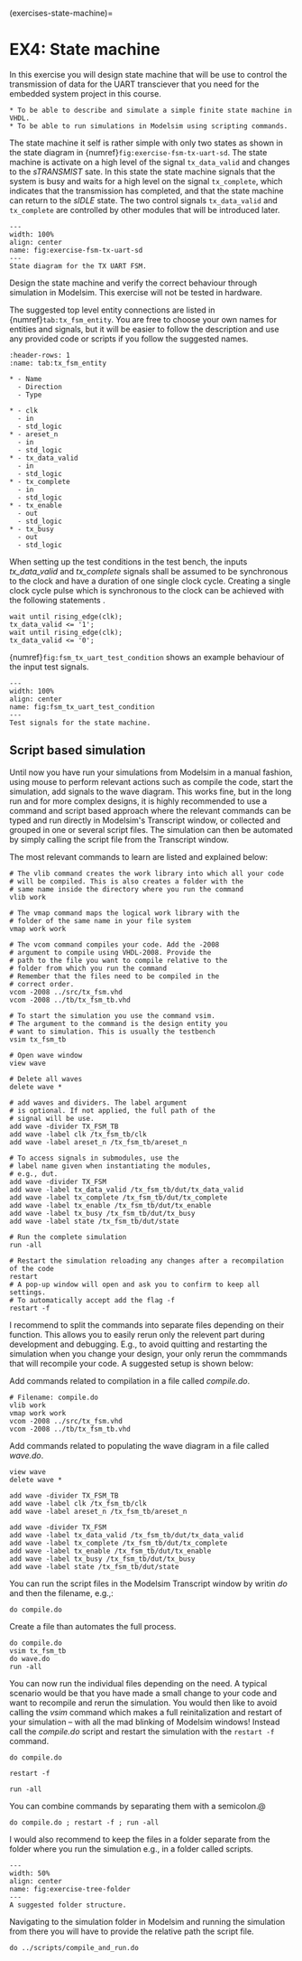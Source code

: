 (exercises-state-machine)=
# EX4: State machine
In this exercise you will design state machine that will be use to control the transmission of data for the UART transciever that you need for the embedded system project in this course.  


```{admonition} The learning outcome of this problem is to:
* To be able to describe and simulate a simple finite state machine in VHDL.
* To be able to run simulations in Modelsim using scripting commands. 
```


The state machine it self is rather simple with only two states as shown in the state diagram in {numref}`fig:exercise-fsm-tx-uart-sd`. The state machine is activate on a high level of the signal `tx_data_valid` and changes to the *sTRANSMIST* sate. In this state the state machine signals that the system is busy and waits for a high level on the signal `tx_complete`, which indicates that the transmission has completed, and that the state machine can return to the *sIDLE* state. The two control signals `tx_data_valid` and `tx_complete` are controlled by other modules that will be introduced later. 


```{figure} ../graphics/fsm_tx_uart_sd.gv.png
---
width: 100%
align: center
name: fig:exercise-fsm-tx-uart-sd
---
State diagram for the TX UART FSM.
```

Design the state machine and verify the correct behaviour through simulation in Modelsim. This exercise will not be tested in hardware. 

The suggested top level entity connections are listed in {numref}`tab:tx_fsm_entity`. You are free to choose your own names for entities and signals, but it will be easier to follow the description and use any provided code or scripts if you follow the suggested names. 


```{list-table} Top level entity signals for the module *tx_fsm.vhd*.
:header-rows: 1
:name: tab:tx_fsm_entity

* - Name
  - Direction
  - Type

* - clk
  - in
  - std_logic
* - areset_n
  - in
  - std_logic
* - tx_data_valid 
  - in
  - std_logic
* - tx_complete
  - in 
  - std_logic
* - tx_enable
  - out
  - std_logic
* - tx_busy
  - out 
  - std_logic
```

When setting up the test conditions in the test bench, the inputs *tx_data_valid* and *tx_complete* signals shall be assumed to be synchronous to the clock and have a duration of one single clock cycle. Creating a single clock cycle pulse which is synchronous to the clock can be achieved with the following statements .

```{code-block} vhdl
wait until rising_edge(clk);
tx_data_valid <= '1';
wait until rising_edge(clk);
tx_data_valid <= '0';
```

{numref}`fig:fsm_tx_uart_test_condition` shows an example behaviour of the input test signals.

```{figure} ../graphics/wave_fsm_tx_uart_test_condition.png
---
width: 100%
align: center
name: fig:fsm_tx_uart_test_condition
---
Test signals for the state machine.
```

## Script based simulation

Until now you have run your simulations from Modelsim in a manual fashion, using mouse to perform relevant actions such as compile the code, start the simulation, add signals to the wave diagram. This works fine, but in the long run and for more complex designs, it is highly recommended to use a command and script based approach where the relevant commands can be typed and run directly in Modelsim's Transcript window, or collected and grouped in one or several script files. The simulation can then be automated by simply calling the script file from the Transcript window. 


The most relevant commands to learn are listed and explained below:

```{code-block} tcl
# The vlib command creates the work library into which all your code
# will be compiled. This is also creates a folder with the 
# same name inside the directory where you run the command
vlib work
```


```{code-block} tcl
# The vmap command maps the logical work library with the
# folder of the same name in your file system
vmap work work
```

```{code-block} tcl
# The vcom command compiles your code. Add the -2008
# argument to compile using VHDL-2008. Provide the
# path to the file you want to compile relative to the 
# folder from which you run the command
# Remember that the files need to be compiled in the
# correct order.
vcom -2008 ../src/tx_fsm.vhd
vcom -2008 ../tb/tx_fsm_tb.vhd
 ```

```{code-block} tcl
# To start the simulation you use the command vsim. 
# The argument to the command is the design entity you
# want to simulation. This is usually the testbench
vsim tx_fsm_tb
```

```{code-block} tcl
# Open wave window
view wave 
```

```{code-block} tcl
# Delete all waves 
delete wave *
```

```{code-block} tcl
# add waves and dividers. The label argument 
# is optional. If not applied, the full path of the 
# signal will be use. 
add wave -divider TX_FSM_TB
add wave -label clk /tx_fsm_tb/clk
add wave -label areset_n /tx_fsm_tb/areset_n

# To access signals in submodules, use the 
# label name given when instantiating the modules,
# e.g., dut.
add wave -divider TX_FSM
add wave -label tx_data_valid /tx_fsm_tb/dut/tx_data_valid
add wave -label tx_complete /tx_fsm_tb/dut/tx_complete
add wave -label tx_enable /tx_fsm_tb/dut/tx_enable
add wave -label tx_busy /tx_fsm_tb/dut/tx_busy
add wave -label state /tx_fsm_tb/dut/state
```

```{code-block} tcl
# Run the complete simulation
run -all
```

```{code-block} tcl
# Restart the simulation reloading any changes after a recompilation of the code
restart 
# A pop-up window will open and ask you to confirm to keep all settings. 
# To automatically accept add the flag -f
restart -f
```
 
I recommend to split the commands into separate files depending on their function. This allows you to easily rerun only the relevent part during development and debugging. E.g., to avoid quitting and restarting the simulation when you change your design, your only rerun the commmands that will recompile your code. A suggested setup is shown below:

Add commands related to compilation in a file called *compile.do*.
```{code-block} tcl
# Filename: compile.do
vlib work
vmap work work
vcom -2008 ../src/tx_fsm.vhd
vcom -2008 ../tb/tx_fsm_tb.vhd
```

Add commands related to populating the wave diagram in a file called *wave.do*.

```{code-block} tcl
view wave 
delete wave *

add wave -divider TX_FSM_TB
add wave -label clk /tx_fsm_tb/clk
add wave -label areset_n /tx_fsm_tb/areset_n

add wave -divider TX_FSM
add wave -label tx_data_valid /tx_fsm_tb/dut/tx_data_valid
add wave -label tx_complete /tx_fsm_tb/dut/tx_complete
add wave -label tx_enable /tx_fsm_tb/dut/tx_enable
add wave -label tx_busy /tx_fsm_tb/dut/tx_busy
add wave -label state /tx_fsm_tb/dut/state
```

You can run the script files in the Modelsim Transcript window by writin *do* and then the filename, e.g.,:
```{code-block} tcl
do compile.do
```

Create a file than automates the full process.

```{code-block} tcl
do compile.do
vsim tx_fsm_tb
do wave.do
run -all
```

You can now run the individual files depending on the need. A typical scenario would be that you have made a small change to your code and want to recompile and rerun the simulation. You would then like to avoid calling the *vsim* command which makes a full reinitalization and restart of your simulation – with all the mad blinking of Modelsim windows!
Instead call the *compile.do* script and restart the simulation with the `restart -f` command. 

```{code-block} tcl
do compile.do
```

```{code-block} tcl
restart -f
```

```{code-block} tcl
run -all
```

You can combine commands by separating them with a semicolon.@

```{code-block} tcl
do compile.do ; restart -f ; run -all
```
 

I would also recommend to keep the files in a folder separate from the folder where you run the simulation e.g., in a folder called scripts.


```{figure} ../images/exercises_tree_folder.png
---
width: 50%
align: center
name: fig:exercise-tree-folder
---
A suggested folder structure.
```

Navigating to the simulation folder in Modelsim and running the simulation from there you will have to provide the relative path the script file.

```{code-block} tcl
do ../scripts/compile_and_run.do
```


